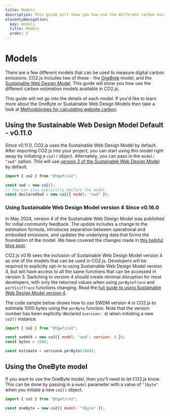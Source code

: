 ```yaml
---
title: Models
description: This guide will show you how use the different carbon estimation models available in CO2.js.
eleventyNavigation:
  key: models
  title: Models
  order: 3
---
```


# Models

There are a few different models that can be used to measure digital carbon emissions. CO2.js includes two of these - the [OneByte][soberDigital] model, and the [Sustainable Web Design Model][swd]. This guide will show you how use the different carbon estimation models available in CO2.js.

This guide will not go into the details of each model. If you'd like to learn more about the OneByte or Sustainable Web Design Models then take a look at [Methodologies for calculating website carbon](/co2js/explainer/methodologies-for-calculating-website-carbon/).

## Using the Sustainable Web Design Model <span class="badge align-middle badge-secondary badge-lg">Default - v0.11.0</span>

Since v0.11.0, CO2.js uses the Sustainable Web Design Model by default. After importing CO2.js into your project, you can start using this model right away by initiating a `co2()` object. Alternately, you can pass in the `model: "swd"` option. This will use [version 3 of the Sustainable Web Design Model](https://sustainablewebdesign.org/estimating-digital-emissions-version-3) by default.

```js
import { co2 } from "@tgwf/co2";

const swd = new co2();
// You can also explicitly declare the model
const declaredSwd = new co2({ model: "swd" });
```

### Using Sustainable Web Design Model version 4 <span class="badge align-middle badge-secondary badge-lg">Since v0.16.0</span>

In May 2024, version 4 of the Sustainable Web Design Model was published for initial community feedback. The update includes a change to the estimation formula, introduces separation between operational and embodied emissions, and updates the underlying data that forms the foundation of the model. We have covered the changes made in [this helpful blog post](https://www.thegreenwebfoundation.org/news/understanding-the-latest-sustainable-web-design-model-update/).

CO2.js v0.16 sees the inclusion of Sustainable Web Design Model version 4 as one of the models that can be used in CO2.js. Developers will be required to explicitly opt-in to using Sustainable Web Design Model version 4, but will have access to all the same functions that can be accessed in version 3. Switching to version 4 should create minimal disruption for most developers, with only the returned values when using `perByteTrace` and `perVisitTrace` functions changing. Read the [full guide to using Sustainable Web Design Model version 4](#).

The code sample below shows how to use SWDM version 4 in CO2.js to estimate 1000 bytes using the `perByte` function. Note that the version number has been explicitly declared (`version: 4`) when initiating a new `co2()` instance.

```js
import { co2 } from "@tgwf/co2";

const swdmV4 = new co2({ model: "swd", version: 4 });
const bytes = 1000;

const estimate = version4.perByte(1000);
```

## Using the OneByte model

If you want to use the OneByte model, then you'll need to let CO2.js know. This can be done by passing in a `model` parameter with a value of `"1byte"` when you initiate a new `co2()` object.

```js
import { co2 } from "@tgwf/co2";

const oneByte = new co2({ model: "1byte" });
```

[soberDigital]: https://theshiftproject.org/en/lean-ict-2/
[swd]: https://sustainablewebdesign.org/estimating-digital-emissions
